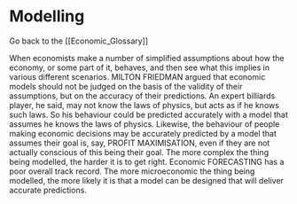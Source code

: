 # Modelling

Go back to the [[Economic_Glossary]]


When economists make a number of simplified assumptions about how the economy, or some part of it, behaves, and then see what this implies in various different scenarios. MILTON FRIEDMAN argued that economic models should not be judged on the basis of the validity of their assumptions, but on the accuracy of their predictions. An expert billiards player, he said, may not know the laws of physics, but acts as if he knows such laws. So his behaviour could be predicted accurately with a model that assumes he knows the laws of physics. Likewise, the behaviour of people making economic decisions may be accurately predicted by a model that assumes their goal is, say, PROFIT MAXIMISATION, even if they are not actually conscious of this being their goal. The more complex the thing being modelled, the harder it is to get right. Economic FORECASTING has a poor overall track record. The more micro­economic the thing being modelled, the more likely it is that a model can be designed that will deliver accurate predictions.

